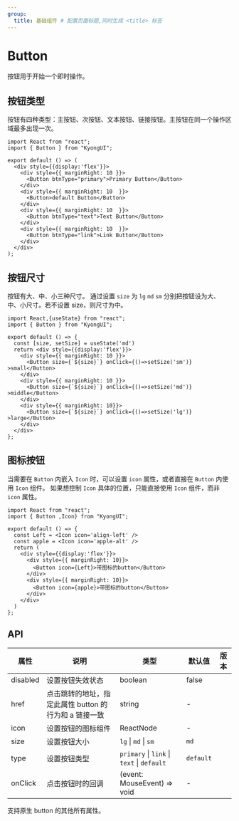 ```yaml
---
group:
  title: 基础组件 # 配置页面标题,同时生成 <title> 标签
---
```


# Button
按钮用于开始一个即时操作。

## 按钮类型
按钮有四种类型：主按钮、次按钮、文本按钮、链接按钮。主按钮在同一个操作区域最多出现一次。
```tsx
import React from "react";
import { Button } from "KyongUI";

export default () => (
  <div style={{display:'flex'}}>
    <div style={{ marginRight: 10 }}>
      <Button btnType="primary">Primary Button</Button>
    </div>
    <div style={{ marginRight: 10  }}>
      <Button>default Button</Button>
    </div>
    <div style={{ marginRight: 10  }}>
      <Button btnType="text">Text Button</Button>
    </div>
    <div style={{ marginRight: 10  }}>
      <Button btnType="link">Link Button</Button>
    </div>
  </div>
);
```

## 按钮尺寸
按钮有大、中、小三种尺寸。
通过设置 `size` 为 `lg` `md` `sm` 分别把按钮设为大、中、小尺寸。若不设置 size，则尺寸为中。
```tsx
import React,{useState} from "react";
import { Button } from "KyongUI";

export default () => {
  const [size, setSize] = useState('md')
  return <div style={{display:'flex'}}>
    <div style={{ marginRight: 10 }}>
      <Button size={`${size}`} onClick={()=>setSize('sm')} >small</Button>
    </div>
    <div style={{ marginRight: 10 }}>
      <Button size={`${size}`} onClick={()=>setSize('md')} >middle</Button>
    </div>
    <div style={{ marginRight: 10}}>
      <Button size={`${size}`} onClick={()=>setSize('lg')} >large</Button>
    </div>
  </div>
};
```

## 图标按钮
当需要在 `Button` 内嵌入 `Icon` 时，可以设置 `icon` 属性，或者直接在 `Button` 内使用 `Icon` 组件。
如果想控制 `Icon` 具体的位置，只能直接使用 `Icon` 组件，而非 `icon` 属性。
```tsx
import React from "react";
import { Button ,Icon} from "KyongUI";

export default () => {
  const Left = <Icon icon='align-left' />
  const apple = <Icon icon='apple-alt' />
  return (
    <div style={{display:'flex'}}>
      <div style={{ marginRight: 10}}>
        <Button icon={Left}>带图标的button</Button>
      </div>
      <div style={{ marginRight: 10}}>
        <Button icon={apple}>带图标的button</Button>
      </div>
    </div>
  )
};
```
## API
| 属性 | 说明 | 类型 | 默认值 | 版本 |
| --- | --- | --- | --- | --- |
| disabled | 设置按钮失效状态 | boolean | false |  |
| href | 点击跳转的地址，指定此属性 button 的行为和 a 链接一致 | string | - |  |
| icon | 设置按钮的图标组件 | ReactNode | - |  |
| size | 设置按钮大小 | `lg` \| `md` \| `sm` | `md` |  |
| type | 设置按钮类型 | `primary` \| `link` \| `text` \| `default` | `default` |  |
| onClick | 点击按钮时的回调 | (event: MouseEvent) => void | - |  |

支持原生 button 的其他所有属性。
